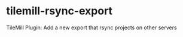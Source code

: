 tilemill-rsync-export
=====================

TileMill Plugin: Add a new export that rsync projects on other servers
